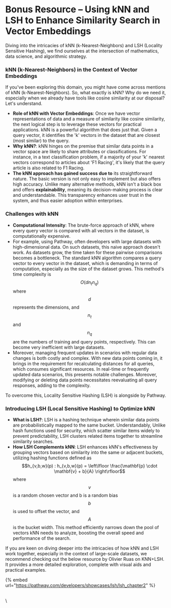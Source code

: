 # Bonus Resource – Using kNN and LSH to Enhance Similarity Search in Vector Embeddings

Diving into the intricacies of kNN (k-Nearest-Neighbors) and LSH (Locality Sensitive Hashing), we find ourselves at the intersection of mathematics, data science, and algorithmic strategy.&#x20;

### kNN (k-Nearest-Neighbors) in the Context of Vector Embeddings

If you've been exploring this domain, you might have come across mentions of kNN (k-Nearest-Neighbors). So, what exactly is kNN? Why do we need it, especially when we already have tools like cosine similarity at our disposal? Let's understand.

* **Role of kNN with Vector Embeddings**: Once we have vector representations of data and a measure of similarity like cosine similarity, the next logical step is to leverage these vectors for practical applications. kNN is a powerful algorithm that does just that. Given a query vector, it identifies the 'k' vectors in the dataset that are closest (most similar) to the query.
* **Why kNN?**: kNN hinges on the premise that similar data points in a vector space are likely to share attributes or classifications. For instance, in a text classification problem, if a majority of your 'k' nearest vectors correspond to articles about 'F1 Racing', it's likely that the query article is also related to F1 Racing.
* **The kNN approach has gained success due to** its straightforward nature. The basic version is not only easy to implement but also offers high accuracy. Unlike many alternative methods, kNN isn't a black box and offers **explainability**, meaning its decision-making process is clear and understandable. This transparency enhances user trust in the system, and thus easier adoption within enterprises.

### Challenges with kNN

* **Computational Intensity**: The brute-force approach of kNN, where every query vector is compared with all vectors in the dataset, is computationally expensive.&#x20;
* For example, using Pathway, often developers with large datasets with high-dimensional data. On such datasets, this naive approach doesn't work. As datasets grow, the time taken for these pairwise comparisons becomes a bottleneck. The standard kNN algorithm compares a query vector to every vector in the dataset, which is demanding in terms of computation, especially as the size of the dataset grows. This method's time complexity is $$O(d n_t n_q)$$ where $$d$$ represents the dimensions, and $$n_t$$ and $$n_q$$ are the numbers of training and query points, respectively. This can become very inefficient with large datasets.
* Moreover, managing frequent updates in scenarios with regular data changes is both costly and complex. With new data points coming in, it brings in the requirement for recalculating distances for all queries, which consumes significant resources. In real-time or frequently updated data scenarios, this presents notable challenges. Moreover, modifying or deleting data points necessitates reevaluating all query responses, adding to the complexity.

To overcome this, Locality Sensitive Hashing (LSH) is alongside by Pathway.

### Introducing LSH (Local Sensitive Hashing) to Optimize kNN

* **What is LSH?**: LSH is a hashing technique wherein similar data points are probabilistically mapped to the same bucket. Understandably, Unlike hash functions used for security, which scatter similar items widely to prevent predictability, LSH clusters related items together to streamline similarity searches.
* **How LSH Complements kNN**: LSH enhances kNN's effectiveness by grouping vectors based on similarity into the same or adjacent buckets, utilizing hashing functions defined as $$h_{v,b,w}(p) : h_{v,b,w}(p) = \left\lfloor \frac{\mathbf{p} \cdot \mathbf{v} + b}{A} \right\rfloor$$ where $$v$$ is a random chosen vector and b is a random bias $$b$$ is used to offset the vector, and $$A$$ is the bucket width. This method efficiently narrows down the pool of vectors kNN needs to analyze, boosting the overall speed and performance of the search.

If you are keen on diving deeper into the intricacies of how kNN and LSH work together, especially in the context of large-scale datasets, we recommend checking out the below resource by Olivier Ruas on KNN+LSH. It provides a more detailed exploration, complete with visual aids and practical examples.

{% embed url="https://pathway.com/developers/showcases/lsh/lsh_chapter2" %}

\
\

